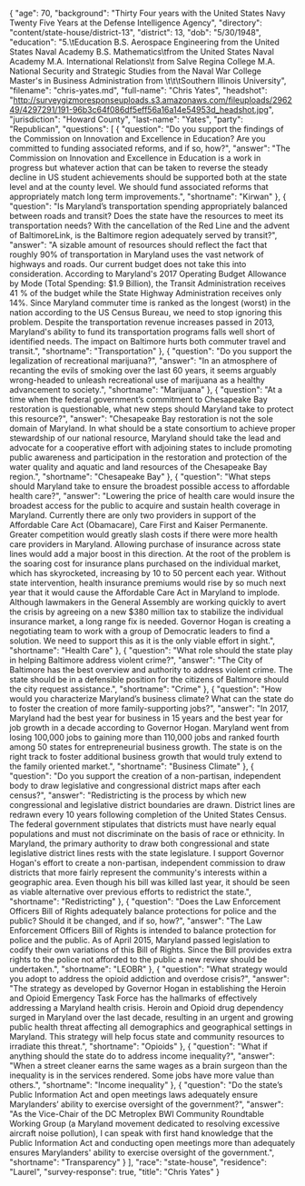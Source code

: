 {
  "age": 70,
  "background": "Thirty Four years with the United States Navy  Twenty Five Years at the Defense Intelligence Agency",
  "directory": "content/state-house/district-13",
  "district": 13,
  "dob": "5/30/1948",
  "education": "5.\tEducation B.S. Aerospace Engineering from the United States Naval Academy B.S. Mathematics\tfrom the United States Naval Academy M.A. International Relations\t from Salve Regina College M.A. National Security and Strategic Studies from the Naval War College Master's in Business Administration from \t\t\tSouthern Illinois University",
  "filename": "chris-yates.md",
  "full-name": "Chris Yates",
  "headshot": "http://surveygizmoresponseuploads.s3.amazonaws.com/fileuploads/296249/4297291/191-96b3c64f086df5eff56a16a14e54953d_headshot.jpg",
  "jurisdiction": "Howard County",
  "last-name": "Yates",
  "party": "Republican",
  "questions": [
    {
      "question": "Do you support the findings of the Commission on Innovation and Excellence in Education? Are you committed to funding associated reforms, and if so, how?",
      "answer": "The Commission on Innovation and Excellence in Education is a work in progress but whatever action that can be taken to reverse the steady decline in US student achievements should be supported both at the state level and at the county level.  We should fund associated reforms that appropriately match long term improvements.",
      "shortname": "Kirwan"
    },
    {
      "question": "Is Maryland’s transportation spending appropriately balanced between roads and transit? Does the state have the resources to meet its transportation needs? With the cancellation of the Red Line and the advent of BaltimoreLink, is the Baltimore region adequately served by transit?",
      "answer": "A sizable amount of resources should reflect the fact that roughly 90% of transportation in Maryland uses the vast network of highways and roads. Our current budget does not take this into consideration.  According to Maryland's 2017 Operating Budget Allowance by Mode (Total Spending: $1.9 Billion), the Transit Administration receives 41 % of the budget while the State Highway Administration receives only 14%.  Since Maryland commuter time is ranked as the longest (worst) in the nation according to the US Census Bureau, we need to stop ignoring this problem. Despite the transportation revenue increases passed in 2013, Maryland's ability to fund its transportation programs falls well short of identified needs. The impact on Baltimore hurts both commuter travel and transit.",
      "shortname": "Transportation"
    },
    {
      "question": "Do you support the legalization of recreational marijuana?",
      "answer": "In an atmosphere of recanting the evils of smoking over the last 60 years, it seems arguably wrong-headed to unleash recreational use of marijuana as a healthy advancement to society.",
      "shortname": "Marijuana"
    },
    {
      "question": "At a time when the federal government’s commitment to Chesapeake Bay restoration is questionable, what new steps should Maryland take to protect this resource?",
      "answer": "Chesapeake Bay restoration is not the sole domain of Maryland.  In what should be a state consortium to achieve proper stewardship of our national resource, Maryland should take the lead and advocate for a cooperative effort with adjoining states to include promoting public awareness and participation in the restoration and protection of the water quality and aquatic and land resources of the Chesapeake Bay region.",
      "shortname": "Chesapeake Bay"
    },
    {
      "question": "What steps should Maryland take to ensure the broadest possible access to affordable health care?",
      "answer": "Lowering the price of health care would insure the broadest access for the public to acquire and sustain health coverage in Maryland.  Currently there are only two providers in support of the Affordable Care Act (Obamacare), Care First and Kaiser Permanente. Greater competition would greatly slash costs if there were more health care providers in Maryland.  Allowing purchase of insurance across state lines would add a major boost in this direction.  At the root of the problem is the soaring cost for insurance plans purchased on the individual market, which has skyrocketed, increasing by 10 to 50 percent each year. Without state intervention, health insurance premiums would rise by so much next year that it would cause the Affordable Care Act in Maryland to implode.  Although lawmakers in the General Assembly are working quickly to avert the crisis by agreeing on a new $380 million tax to stabilize the individual insurance market, a long range fix is needed. Governor Hogan is creating a negotiating team to work with a group of Democratic leaders to find a solution. We need to support this as it is the only viable effort in sight.",
      "shortname": "Health Care"
    },
    {
      "question": "What role should the state play in helping Baltimore address violent crime?",
      "answer": "The City of Baltimore has the best overview and authority to address violent crime.  The state should be in a defensible position for the citizens of Baltimore should the city request assistance.",
      "shortname": "Crime"
    },
    {
      "question": "How would you characterize Maryland’s business climate? What can the state do to foster the creation of more family-supporting jobs?",
      "answer": "In 2017, Maryland had the best year for business in 15 years and the best year for job growth in a decade according to Governor Hogan. Maryland went from losing 100,000 jobs to gaining more than 110,000 jobs and ranked fourth among 50 states for entrepreneurial business growth. The state is on the right track to foster additional business growth that would truly extend to the family oriented market.",
      "shortname": "Business Climate"
    },
    {
      "question": "Do you support the creation of a non-partisan, independent body to draw legislative and congressional district maps after each census?",
      "answer": "Redistricting is the process by which new congressional and legislative district boundaries are drawn.  District lines are redrawn every 10 years following completion of the United States Census. The federal government stipulates that districts must have nearly equal populations and must not discriminate on the basis of race or ethnicity. In Maryland, the primary authority to draw both congressional and state legislative district lines rests with the state legislature. I support Governor Hogan's effort to create a non-partisan, independent commission to draw districts that more fairly represent the community's interests within a geographic area.  Even though his bill was killed last year, it should be seen as viable alternative over previous efforts to redistrict the state.",
      "shortname": "Redistricting"
    },
    {
      "question": "Does the Law Enforcement Officers Bill of Rights adequately balance protections for police and the public? Should it be changed, and if so, how?",
      "answer": "The Law Enforcement Officers Bill of Rights is intended to balance protection for police and the public. As of April 2015, Maryland passed legislation to codify their own variations of this Bill of Rights.  Since the Bill provides extra rights to the police not afforded to the public a new review should be undertaken.",
      "shortname": "LEOBR"
    },
    {
      "question": "What strategy would you adopt to address the opioid addiction and overdose crisis?",
      "answer": "The strategy as developed by Governor Hogan in establishing the Heroin and Opioid Emergency Task Force has the hallmarks of effectively addressing a Maryland health crisis.  Heroin and Opioid drug dependency surged in Maryland over the last decade, resulting in an urgent and growing public health threat affecting all demographics and geographical settings in Maryland. This strategy will help focus state and community resources to irradiate this threat.",
      "shortname": "Opioids"
    },
    {
      "question": "What if anything should the state do to address income inequality?",
      "answer": "When a street cleaner earns the same wages as a brain surgeon than the inequality is in the services rendered.  Some jobs have more value than others.",
      "shortname": "Income inequality"
    },
    {
      "question": "Do the state’s Public Information Act and open meetings laws adequately ensure Marylanders’ ability to exercise oversight of the government?",
      "answer": "As the Vice-Chair of the DC Metroplex BWI Community Roundtable Working Group (a Maryland movement dedicated to resolving excessive aircraft noise pollution), I can speak with first hand knowledge that the Public Information Act and conducting open meetings more than adequately ensures  Marylanders' ability to exercise oversight of the government.",
      "shortname": "Transparency"
    }
  ],
  "race": "state-house",
  "residence": "Laurel",
  "survey-response": true,
  "title": "Chris Yates"
}
